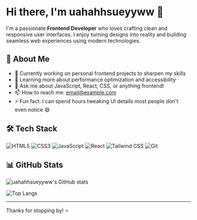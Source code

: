 # Hi there, I'm uahahhsueyyww 👋

I'm a passionate **Frontend Developer** who loves crafting clean and responsive user interfaces. I enjoy turning designs into reality and building seamless web experiences using modern technologies.

## 🚀 About Me

- 🔭 Currently working on personal frontend projects to sharpen my skills
- 🌱 Learning more about performance optimization and accessibility
- 💬 Ask me about JavaScript, React, CSS, or anything frontend!
- 📫 How to reach me: [email@example.com](mailto:uahahhsueyyww@gmail.com)
- ⚡ Fun fact: I can spend hours tweaking UI details most people don’t even notice 😄

## 🛠️ Tech Stack

![HTML5](https://img.shields.io/badge/HTML5-E34F26?style=flat&logo=html5&logoColor=white)
![CSS3](https://img.shields.io/badge/CSS3-1572B6?style=flat&logo=css3&logoColor=white)
![JavaScript](https://img.shields.io/badge/JavaScript-F7DF1E?style=flat&logo=javascript&logoColor=black)
![React](https://img.shields.io/badge/React-20232A?style=flat&logo=react&logoColor=61DAFB)
![Tailwind CSS](https://img.shields.io/badge/TailwindCSS-38B2AC?style=flat&logo=tailwind-css&logoColor=white)
![Git](https://img.shields.io/badge/Git-F05032?style=flat&logo=git&logoColor=white)

## 📊 GitHub Stats

![uahahhsueyyww's GitHub stats](https://github-readme-stats.vercel.app/api?username=uahahhsueyyww&show_icons=true&theme=tokyonight)

![Top Langs](https://github-readme-stats.vercel.app/api/top-langs/?username=uahahhsueyyww&layout=compact&theme=tokyonight)

---

Thanks for stopping by! ⭐️
